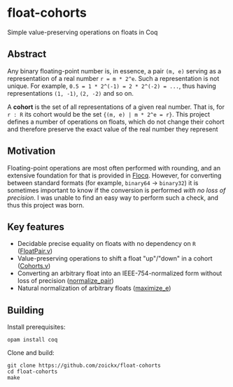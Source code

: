 # float-cohorts
Simple value-preserving operations on floats in Coq

## Abstract
Any binary floating-point number is, in essence, a pair `(m, e)` serving as a representation of a real number `r = m * 2^e`.
Such a representation is not unique. For example, `0.5 = 1 * 2^(-1) = 2 * 2^(-2) = ...`, thus having representations `(1, -1)`, `(2, -2)` and so on.

A **cohort** is the set of all representations of a given real number.
That is, for `r : R` its cohort would be the set `{(m, e) | m * 2^e = r}`.
This project defines a number of operations on floats, which do not change their cohort and therefore preserve the exact value of the real number they represent

## Motivation
Floating-point operations are most often performed with rounding, and an extensive foundation for that is provided in [Flocq](http://flocq.gforge.inria.fr/). However, for converting between standard formats (for example, `binary64` -> `binary32`) it is sometimes important to know if the conversion is performed *with no loss of precision*. I was unable to find an easy way to perform such a check, and thus this project was born.

## Key features
* Decidable precise equality on floats with no dependency on `R` ([FloatPair.v](FloatPair.v))
* Value-preserving operations to shift a float "up"/"down" in a cohort ([Cohorts.v](Cohorts.v))
* Converting an arbitrary float into an IEEE-754-normalized form without loss of precision ([normalize_pair](https://github.com/zoickx/float-cohorts/blob/86e72969a62cccc6226707c065dc0ab938115d72/Normalization.v#L104))
* Natural normalization of arbitrary floats ([maximize_e](https://github.com/zoickx/float-cohorts/blob/86e72969a62cccc6226707c065dc0ab938115d72/Normalization.v#L15))

## Building
Install prerequisites:
``` shell
opam install coq
```

Clone and build:
``` shell
git clone https://github.com/zoickx/float-cohorts 
cd float-cohorts
make
```

